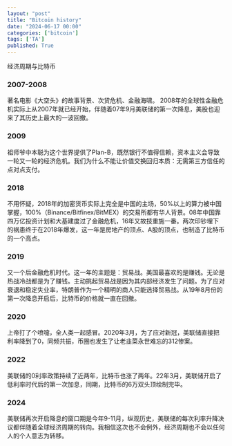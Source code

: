 ```yaml
---
layout: "post"
title: "Bitcoin history"
date: "2024-06-17 00:00"
categories: ['bitcoin']
tags: ['TA']
published: True
---
```


经济周期与比特币

<!--more-->

### 2007-2008

著名电影《大空头》的故事背景、次贷危机、金融海啸。 2008年的全球性金融危机实际上从2007年就已经开始，伴随着07年9月美联储的第一次降息，美股也迎来了其历史上最大的一波回撤。

### 2009

祖师爷中本聪为这个世界提供了Plan-B，既然银行不值得信赖，资本主义会导致一轮又一轮的经济危机。我们为什么不能让价值交换回归本质：无需第三方信任的点对点支付。

### 2018

不用怀疑，2018年的加密货币实际上完全是中国的主场，50%以上的算力被中国掌握，100%（Binance/Bitfinex/BitMEX）的交易所都有华人背景。08年中国靠四万亿投资计划和大基建度过了金融危机，16年又故技重施一番。两次印钞埋下的祸患终于在2018年爆发，这一年是房地产的顶点、A股的顶点，也制造了比特币的一个高点。

### 2019

又一个后金融危机时代。这一年的主题是：贸易战。美国最喜欢的是赚钱。无论是热战冷战都是为了赚钱。主动挑起贸易战是因为其内部经济发生了问题。为了应对衰退和稳定失业率，特朗普作为一个精明的商人只能选择贸易战。从19年8月份的第一次降息开启后，比特币的价格就一直在回撤。

### 2020

上帝打了个喷嚏，全人类一起感冒。2020年3月，为了应对新冠，美联储直接把利率降到了0，同频共振，币圈也发生了让老韭菜永世难忘的312惨案。

### 2022

美联储的0利率政策持续了近两年，比特币也涨了两年。22年3月，美联储开启了低利率时代后的第一次加息，同期，比特币的6万双头顶绘制完毕。

### 2024

美联储再次开启降息的窗口期是今年9-11月，纵观历史，美联储的每次利率升降决议都伴随着全球经济周期的转向。我相信这次也不会例外，经济周期也不会以任何人的个人意志为转移。
